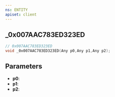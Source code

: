 ```yaml
---
ns: ENTITY
apiset: client
---
```

## _0x007AAC783ED323ED

```c
// 0x007AAC783ED323ED
void _0x007AAC783ED323ED(Any p0,Any p1,Any p2);
```


## Parameters
* **p0**:
* **p1**:
* **p2**:



